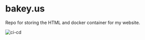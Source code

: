 # bakey.us
Repo for storing the HTML and docker container for my website.


![ci-cd](https://github.com/Bak3y/bakey.us/workflows/ci-cd/badge.svg)